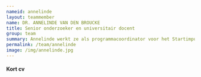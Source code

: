 ```yaml
---
nameid: annelinde
layout: teammember
name: DR. ANNELINDE VAN DEN BROUCKE
title: Senior onderzoeker en universitair docent
group: team
summary: Annelinde werkt ze als programmacoordinator voor het Startimpuls programma van NeurolabNL “Optimale condities voor leren en veiligheid van jongeren", en als docent op de afdeling Ontwikkelings- en Onderwijspsychologie aan de Universiteit Leiden.
permalink: /team/annelinde
image: /img/annelinde.jpg
---
```


#### Kort cv
